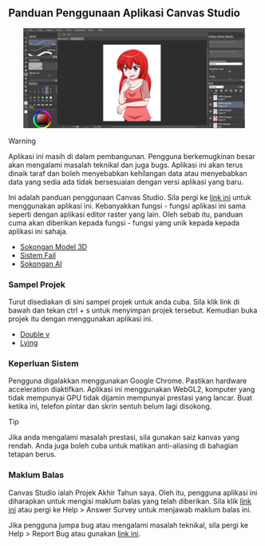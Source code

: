 ## Panduan Penggunaan Aplikasi Canvas Studio

<p align="center">
    <img src="./Assets/cs main.png" height="200"/>
</p>

> [!WARNING]  
> Aplikasi ini masih di dalam pembangunan. Pengguna berkemugkinan besar akan mengalami masalah teknikal dan juga bugs. Aplikasi ini akan terus dinaik taraf dan boleh menyebabkan kehilangan data atau menyebabkan data yang sedia ada tidak bersesuaian dengan versi aplikasi yang baru.

Ini adalah panduan penggunaan Canvas Studio. Sila pergi ke [link ini](https://cspprototypewebgltest.web.app/) untuk menggunakan aplikasi ini. Kebanyakkan fungsi - fungsi aplikasi ini sama seperti dengan aplikasi editor raster yang lain. Oleh sebab itu, panduan cuma akan diberikan kepada fungsi - fungsi yang unik kepada kepada aplikasi ini sahaja.

* [Sokongan Model 3D](./Panduan/Sokongan%20Model%203D.md)
* [Sistem Fail](./Panduan/Sistem%20Fail.md)
* [Sokongan AI](./Panduan/Sokongan%20AI.md)

### Sampel Projek
Turut disediakan di sini sampel projek untuk anda cuba. Sila klik link di bawah dan tekan ctrl + s untuk menyimpan projek tersebut. Kemudian buka projek itu dengan menggunakan aplikasi ini.

* [Double v](./Samples/double%20v.csd)
* [Lying](./Samples/lying.csd)

### Keperluan Sistem

Pengguna digalakkan menggunakan Google Chrome. Pastikan hardware acceleration diaktifkan. Aplikasi ini menggunakan WebGL2, komputer yang tidak mempunyai GPU tidak dijamin mempunyai prestasi yang lancar. Buat ketika ini, telefon pintar dan skrin sentuh belum lagi disokong. 

> [!TIP]
> Jika anda mengalami masalah prestasi, sila gunakan saiz kanvas yang rendah. Anda juga boleh cuba untuk matikan anti-aliasing di bahagian tetapan berus. 

### Maklum Balas

Canvas Studio ialah Projek Akhir Tahun saya. Oleh itu, pengguna aplikasi ini diharapkan untuk mengisi maklum balas yang telah diberikan. Sila klik [link ini](https://forms.gle/C9EnbqRd4PazJVkQA) atau pergi ke Help > Answer Survey untuk menjawab maklum balas ini.

Jika pengguna jumpa bug atau mengalami masalah teknikal, sila pergi ke Help > Report Bug atau gunakan [link ini](https://forms.gle/myuTB4DoTbpruHheA).




